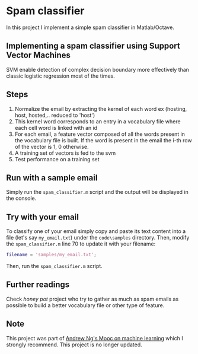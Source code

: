 # Spam classifier

In this project I implement a simple spam classifier in Matlab/Octave.

 
## Implementing a spam classifier using Support Vector Machines

SVM enable detection of complex decision boundary more effectively than classic logistic regression most of the times.

## Steps

1. Normalize the email by extracting the kernel of each word ex (hosting, host, hosted,.. reduced to 'host')
2. This kernel word corresponds to an entry in a vocabulary file where each cell word is linked with an id
3. For each email, a feature vector composed of all the words present in the vocabulary file is built. If the word is present in the email the i-th row of the vector is 1, 0 otherwise.
4. A training set of vectors is fed to the svm
5. Test performance on a training set


## Run with a sample email

Simply run the `spam_classifier.m` script and the output will be displayed in the console.

## Try with your email

To classify one of your email simply copy and paste its text content into a file (let's say `my_email.txt`) under the 
`code\samples` directory. Then, modify the `spam_classifier.m` line 70 to update it with your filename:
```matlab
filename = 'samples/my_email.txt';
``` 
Then, run the `spam_classifier.m` script.


## Further readings 
Check _honey pot_ project who try to gather as much as spam emails as possible to build a better vocabulary file or other type of feature. 

## Note
This project was part of [Andrew Ng's Mooc on machine learning](https://www.coursera.org/learn/machine-learning) which I strongly recommend.
This project is no longer updated.
